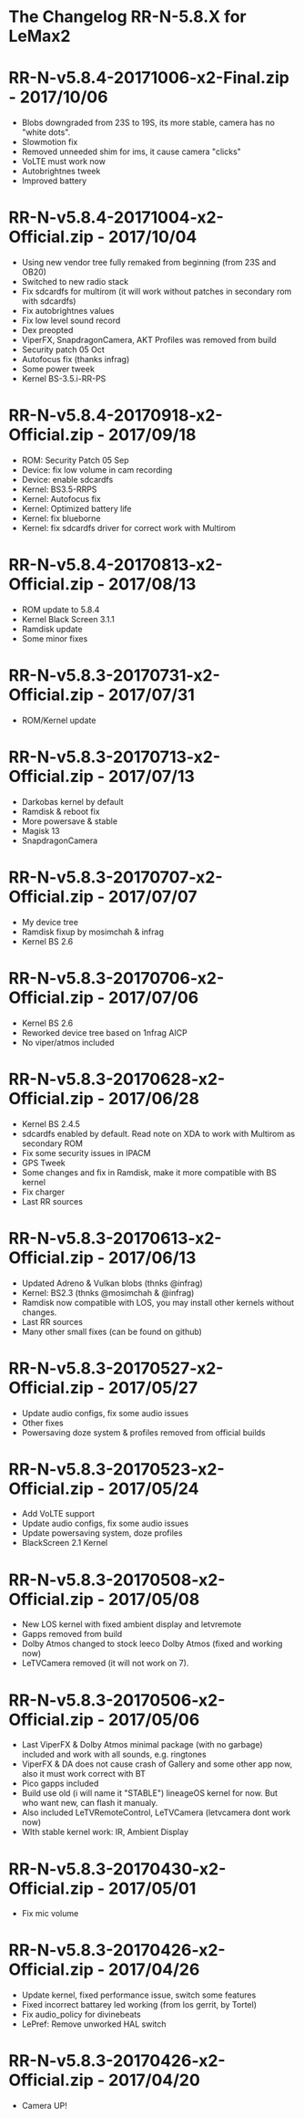 # The Changelog  RR-N-5.8.X for LeMax2


# RR-N-v5.8.4-20171006-x2-Final.zip - 2017/10/06
- Blobs downgraded from 23S to 19S, its more stable, camera has no "white dots".
- Slowmotion fix
- Removed unneeded shim for ims, it cause camera "clicks"
- VoLTE must work now
- Autobrightnes tweek
- Improved battery

# RR-N-v5.8.4-20171004-x2-Official.zip - 2017/10/04

- Using new vendor tree fully remaked from beginning (from 23S and OB20)
- Switched to new radio stack
- Fix sdcardfs for multirom (it will work without patches in secondary rom with sdcardfs)
- Fix autobrightnes values
- Fix low level sound record
- Dex preopted
- ViperFX, SnapdragonCamera, AKT Profiles was removed from build
- Security patch 05 Oct
- Autofocus fix (thanks infrag)
- Some power tweek
- Kernel BS-3.5.i-RR-PS

# RR-N-v5.8.4-20170918-x2-Official.zip - 2017/09/18

- ROM: Security Patch 05 Sep
- Device: fix low volume in cam recording
- Device: enable sdcardfs
- Kernel: BS3.5-RRPS
- Kernel: Autofocus fix
- Kernel: Optimized battery life
- Kernel: fix blueborne
- Kernel: fix sdcardfs driver for correct work with Multirom


# RR-N-v5.8.4-20170813-x2-Official.zip - 2017/08/13

- ROM update to 5.8.4
- Kernel Black Screen 3.1.1
- Ramdisk update
- Some minor fixes

# RR-N-v5.8.3-20170731-x2-Official.zip - 2017/07/31

- ROM/Kernel update

# RR-N-v5.8.3-20170713-x2-Official.zip - 2017/07/13

- Darkobas kernel by default
- Ramdisk & reboot fix
- More powersave & stable
- Magisk 13
- SnapdragonCamera

# RR-N-v5.8.3-20170707-x2-Official.zip - 2017/07/07

- My device tree
- Ramdisk fixup by mosimchah & infrag
- Kernel BS 2.6

# RR-N-v5.8.3-20170706-x2-Official.zip - 2017/07/06

- Kernel BS 2.6
- Reworked device tree based on 1nfrag AICP
- No viper/atmos included

# RR-N-v5.8.3-20170628-x2-Official.zip - 2017/06/28

- Kernel BS 2.4.5
- sdcardfs enabled by default. Read note on XDA to work with Multirom as secondary ROM
- Fix some security issues in IPACM
- GPS Tweek
- Some changes and fix in Ramdisk, make it more compatible with BS kernel
- Fix charger
- Last RR sources

# RR-N-v5.8.3-20170613-x2-Official.zip - 2017/06/13

- Updated Adreno & Vulkan blobs (thnks @infrag) 
- Kernel: BS2.3 (thnks @mosimchah & @infrag)
- Ramdisk now compatible with LOS, you may install other kernels without changes. 
- Last RR sources
- Many other small fixes (can be found on github)

# RR-N-v5.8.3-20170527-x2-Official.zip - 2017/05/27

- Update audio configs, fix some audio issues
- Other fixes
- Powersaving doze system & profiles removed from official builds

# RR-N-v5.8.3-20170523-x2-Official.zip - 2017/05/24

- Add VoLTE support
- Update audio configs, fix some audio issues
- Update powersaving system, doze profiles
- BlackScreen 2.1 Kernel

# RR-N-v5.8.3-20170508-x2-Official.zip - 2017/05/08

- New LOS kernel with fixed ambient display and letvremote
- Gapps removed from build
- Dolby Atmos changed to stock leeco Dolby Atmos (fixed and working now)
- LeTVCamera removed (it will not work on 7).

# RR-N-v5.8.3-20170506-x2-Official.zip - 2017/05/06

- Last ViperFX & Dolby Atmos minimal package (with no garbage) included and work with all sounds, e.g. ringtones
- ViperFX & DA does not cause crash of Gallery and some other app now, also it must work correct with BT
- Pico gapps included
- Build use old (i will name it "STABLE") lineageOS kernel for now. But who want new, can flash it manualy.
- Also included LeTVRemoteControl, LeTVCamera (letvcamera dont work now)
- WIth stable kernel work: IR, Ambient Display

# RR-N-v5.8.3-20170430-x2-Official.zip - 2017/05/01

- Fix mic volume

# RR-N-v5.8.3-20170426-x2-Official.zip - 2017/04/26

- Update kernel, fixed performance issue, switch some features
- Fixed incorrect battarey led working (from los gerrit, by Tortel)
- Fix audio_policy for divinebeats
- LePref: Remove unworked HAL switch

# RR-N-v5.8.3-20170426-x2-Official.zip - 2017/04/20

- Camera UP!
